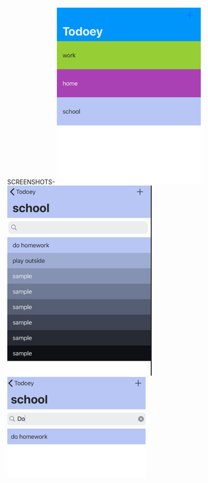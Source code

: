 SCREENSHOTS-
![ ](screenshots/screen1.png)<br/>![ ](screenshots/screen2.png)<br/>![ ](screenshots/screen3.png)

